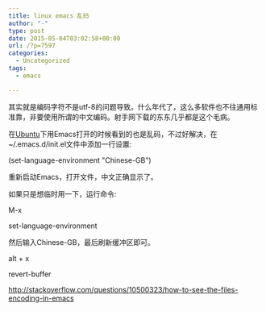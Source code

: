 ```yaml
---
title: linux emacs 乱码
author: "-"
type: post
date: 2015-05-04T03:02:58+00:00
url: /?p=7597
categories:
  - Uncategorized
tags:
  - emacs

---
```

其实就是编码字符不是utf-8的问题导致。什么年代了，这么多软件也不往通用标准靠，非要使用所谓的中文编码。射手网下载的东东几乎都是这个毛病。

在<a title="Ubuntu" href="http://www.linuxidc.com/topicnews.aspx?tid=2" target="_blank">Ubuntu</a>下用Emacs打开的时候看到的也是乱码，不过好解决，在~/.emacs.d/init.el文件中添加一行设置: 

(set-language-environment "Chinese-GB")

重新启动Emacs，打开文件，中文正确显示了。

如果只是想临时用一下，运行命令: 

M-x

set-language-environment

然后输入Chinese-GB，最后刷新缓冲区即可。


alt + x

revert-buffer

http://stackoverflow.com/questions/10500323/how-to-see-the-files-encoding-in-emacs